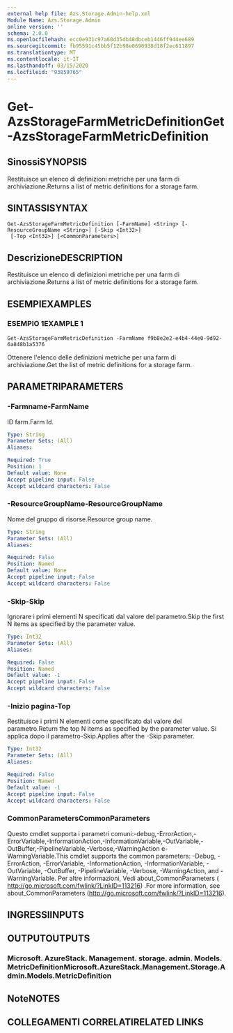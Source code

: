 ```yaml
---
external help file: Azs.Storage.Admin-help.xml
Module Name: Azs.Storage.Admin
online version: ''
schema: 2.0.0
ms.openlocfilehash: ecc0e931c97a60d35db48dbceb1446ff944ee689
ms.sourcegitcommit: fb95591c45bb5f12b98e0690938d18f2ec611897
ms.translationtype: MT
ms.contentlocale: it-IT
ms.lasthandoff: 03/15/2020
ms.locfileid: "93859765"
---
```

# <span data-ttu-id="c7f24-101">Get-AzsStorageFarmMetricDefinition</span><span class="sxs-lookup"><span data-stu-id="c7f24-101">Get-AzsStorageFarmMetricDefinition</span></span>

## <span data-ttu-id="c7f24-102">Sinossi</span><span class="sxs-lookup"><span data-stu-id="c7f24-102">SYNOPSIS</span></span>
<span data-ttu-id="c7f24-103">Restituisce un elenco di definizioni metriche per una farm di archiviazione.</span><span class="sxs-lookup"><span data-stu-id="c7f24-103">Returns a list of metric definitions for a storage farm.</span></span>

## <span data-ttu-id="c7f24-104">SINTASSI</span><span class="sxs-lookup"><span data-stu-id="c7f24-104">SYNTAX</span></span>

```
Get-AzsStorageFarmMetricDefinition [-FarmName] <String> [-ResourceGroupName <String>] [-Skip <Int32>]
 [-Top <Int32>] [<CommonParameters>]
```

## <span data-ttu-id="c7f24-105">Descrizione</span><span class="sxs-lookup"><span data-stu-id="c7f24-105">DESCRIPTION</span></span>
<span data-ttu-id="c7f24-106">Restituisce un elenco di definizioni metriche per una farm di archiviazione.</span><span class="sxs-lookup"><span data-stu-id="c7f24-106">Returns a list of metric definitions for a storage farm.</span></span>

## <span data-ttu-id="c7f24-107">ESEMPI</span><span class="sxs-lookup"><span data-stu-id="c7f24-107">EXAMPLES</span></span>

### <span data-ttu-id="c7f24-108">ESEMPIO 1</span><span class="sxs-lookup"><span data-stu-id="c7f24-108">EXAMPLE 1</span></span>
```
Get-AzsStorageFarmMetricDefinition -FarmName f9b8e2e2-e4b4-44e0-9d92-6a848b1a5376
```

<span data-ttu-id="c7f24-109">Ottenere l'elenco delle definizioni metriche per una farm di archiviazione.</span><span class="sxs-lookup"><span data-stu-id="c7f24-109">Get the list of metric definitions for a storage farm.</span></span>

## <span data-ttu-id="c7f24-110">PARAMETRI</span><span class="sxs-lookup"><span data-stu-id="c7f24-110">PARAMETERS</span></span>

### <span data-ttu-id="c7f24-111">-Farmname</span><span class="sxs-lookup"><span data-stu-id="c7f24-111">-FarmName</span></span>
<span data-ttu-id="c7f24-112">ID farm.</span><span class="sxs-lookup"><span data-stu-id="c7f24-112">Farm Id.</span></span>

```yaml
Type: String
Parameter Sets: (All)
Aliases:

Required: True
Position: 1
Default value: None
Accept pipeline input: False
Accept wildcard characters: False
```

### <span data-ttu-id="c7f24-113">-ResourceGroupName</span><span class="sxs-lookup"><span data-stu-id="c7f24-113">-ResourceGroupName</span></span>
<span data-ttu-id="c7f24-114">Nome del gruppo di risorse.</span><span class="sxs-lookup"><span data-stu-id="c7f24-114">Resource group name.</span></span>

```yaml
Type: String
Parameter Sets: (All)
Aliases:

Required: False
Position: Named
Default value: None
Accept pipeline input: False
Accept wildcard characters: False
```

### <span data-ttu-id="c7f24-115">-Skip</span><span class="sxs-lookup"><span data-stu-id="c7f24-115">-Skip</span></span>
<span data-ttu-id="c7f24-116">Ignorare i primi elementi N specificati dal valore del parametro.</span><span class="sxs-lookup"><span data-stu-id="c7f24-116">Skip the first N items as specified by the parameter value.</span></span>

```yaml
Type: Int32
Parameter Sets: (All)
Aliases:

Required: False
Position: Named
Default value: -1
Accept pipeline input: False
Accept wildcard characters: False
```

### <span data-ttu-id="c7f24-117">-Inizio pagina</span><span class="sxs-lookup"><span data-stu-id="c7f24-117">-Top</span></span>
<span data-ttu-id="c7f24-118">Restituisce i primi N elementi come specificato dal valore del parametro.</span><span class="sxs-lookup"><span data-stu-id="c7f24-118">Return the top N items as specified by the parameter value.</span></span>
<span data-ttu-id="c7f24-119">Si applica dopo il parametro-Skip.</span><span class="sxs-lookup"><span data-stu-id="c7f24-119">Applies after the -Skip parameter.</span></span>

```yaml
Type: Int32
Parameter Sets: (All)
Aliases:

Required: False
Position: Named
Default value: -1
Accept pipeline input: False
Accept wildcard characters: False
```

### <span data-ttu-id="c7f24-120">CommonParameters</span><span class="sxs-lookup"><span data-stu-id="c7f24-120">CommonParameters</span></span>
<span data-ttu-id="c7f24-121">Questo cmdlet supporta i parametri comuni:-debug,-ErrorAction,-ErrorVariable,-InformationAction,-InformationVariable,-OutVariable,-OutBuffer,-PipelineVariable,-Verbose,-WarningAction e-WarningVariable.</span><span class="sxs-lookup"><span data-stu-id="c7f24-121">This cmdlet supports the common parameters: -Debug, -ErrorAction, -ErrorVariable, -InformationAction, -InformationVariable, -OutVariable, -OutBuffer, -PipelineVariable, -Verbose, -WarningAction, and -WarningVariable.</span></span> <span data-ttu-id="c7f24-122">Per altre informazioni, Vedi about_CommonParameters ( http://go.microsoft.com/fwlink/?LinkID=113216) .</span><span class="sxs-lookup"><span data-stu-id="c7f24-122">For more information, see about_CommonParameters (http://go.microsoft.com/fwlink/?LinkID=113216).</span></span>

## <span data-ttu-id="c7f24-123">INGRESSI</span><span class="sxs-lookup"><span data-stu-id="c7f24-123">INPUTS</span></span>

## <span data-ttu-id="c7f24-124">OUTPUT</span><span class="sxs-lookup"><span data-stu-id="c7f24-124">OUTPUTS</span></span>

### <span data-ttu-id="c7f24-125">Microsoft. AzureStack. Management. storage. admin. Models. MetricDefinition</span><span class="sxs-lookup"><span data-stu-id="c7f24-125">Microsoft.AzureStack.Management.Storage.Admin.Models.MetricDefinition</span></span>

## <span data-ttu-id="c7f24-126">Note</span><span class="sxs-lookup"><span data-stu-id="c7f24-126">NOTES</span></span>

## <span data-ttu-id="c7f24-127">COLLEGAMENTI CORRELATI</span><span class="sxs-lookup"><span data-stu-id="c7f24-127">RELATED LINKS</span></span>
